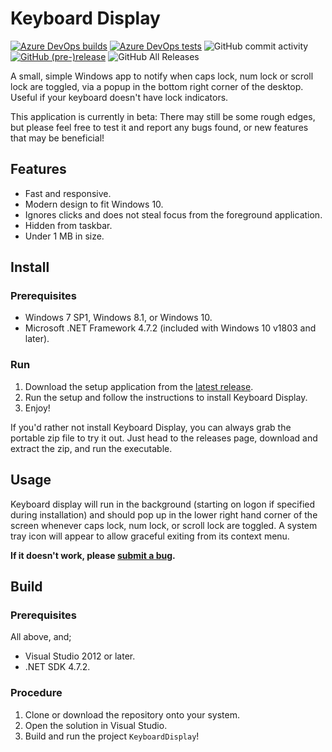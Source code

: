 # Keyboard Display
[![Azure DevOps builds](https://img.shields.io/azure-devops/build/banksio/2d41c925-8f20-4136-87aa-f6236634c677/4.svg?style=flat)](https://banksio.visualstudio.com/KeyboardDisplay/_build?definitionId=4)
[![Azure DevOps tests](https://img.shields.io/azure-devops/tests/banksio/2d41c925-8f20-4136-87aa-f6236634c677/4.svg?style=flat)](https://banksio.visualstudio.com/KeyboardDisplay/_build?definitionId=4)
![GitHub commit activity](https://img.shields.io/github/commit-activity/y/banksio/KeyboardDisplay.svg?style=flat)
[![GitHub (pre-)release](https://img.shields.io/github/release/banksio/KeyboardDisplay/all.svg)](https://github.com/banksio/KeyboardDisplay/releases/latest)
![GitHub All Releases](https://img.shields.io/github/downloads/banksio/KeyboardDisplay/total.svg?style=flat)

A small, simple Windows app to notify when caps lock, num lock or scroll lock are toggled, via a popup in the bottom right corner of the desktop. Useful if your keyboard doesn't have lock indicators.

This application is currently in beta: There may still be some rough edges, but please feel free to test it and report any bugs found, or new features that may be beneficial!
## Features
* Fast and responsive.
* Modern design to fit Windows 10.
* Ignores clicks and does not steal focus from the foreground application.
* Hidden from taskbar.
* Under 1 MB in size.
## Install
### Prerequisites
* Windows 7 SP1, Windows 8.1, or Windows 10.
* Microsoft .NET Framework 4.7.2 (included with Windows 10 v1803 and later).
### Run
1. Download the setup application from the [latest release](https://github.com/banksio/KeyboardDisplay/releases/latest).
2. Run the setup and follow the instructions to install Keyboard Display.
3. Enjoy!

If you'd rather not install Keyboard Display, you can always grab the portable zip file to try it out. Just head to the releases page, download and extract the zip, and run the executable.
## Usage
Keyboard display will run in the background (starting on logon if specified during installation) and should pop up in the lower right hand corner of the screen whenever caps lock, num lock, or scroll lock are toggled.
A system tray icon will appear to allow graceful exiting from its context menu.

**If it doesn't work, please [submit a bug](https://github.com/banksio/KeyboardDisplay/issues).**

## Build
### Prerequisites
All above, and;
* Visual Studio 2012 or later.
* .NET SDK 4.7.2.
### Procedure
1. Clone or download the repository onto your system.
2. Open the solution in Visual Studio.
3. Build and run the project `KeyboardDisplay`!
